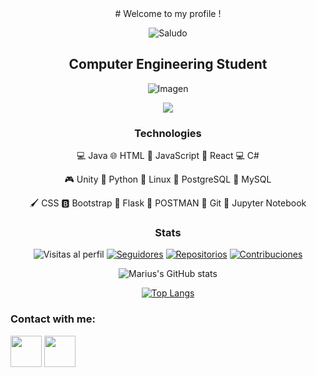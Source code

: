 <div align='center'>
 # Welcome to my profile !

![Saludo](https://github.com/RomanSoldier0008/RomanSoldier0008/blob/main/wave-smile.gif)

## Computer Engineering Student

![Imagen](https://github.com/RomanSoldier0008/RomanSoldier0008/blob/main/imagen.gif)

![](https://github.com/RomanSoldier0008/RomanSoldier0008/blob/main/imagen.gif)

### Technologies
 💻 Java
 🌐 HTML
 🚀 JavaScript
 📱 React
 💻 C#
 
 🎮 Unity
 🐍 Python
 🐧 Linux
 🐘 PostgreSQL
 🐬 MySQL
 
 🖌️ CSS
 🅱️ Bootstrap
 🌿 Flask
 📮 POSTMAN
 🐙 Git
 📒 Jupyter Notebook


### Stats
![Visitas al perfil](https://img.shields.io/github/followers/RomanSoldier0008?label=Visitas&style=social)
[![Seguidores](https://img.shields.io/github/followers/RomanSoldier0008?style=social)](https://github.com/RomanSoldier0008)
[![Repositorios](https://img.shields.io/badge/Repositorios-10-brightgreen)](https://github.com/RomanSoldier0008?tab=repositories)
[![Contribuciones](https://img.shields.io/badge/Contribuciones-1000%2B-blue)](https://github.com/RomanSoldier0008)

![Marius's GitHub stats](https://github-readme-stats.vercel.app/api?username=RomanSoldier0008&show_icons=true&theme=highcontrast)


[![Top Langs](https://github-readme-stats.vercel.app/api/top-langs/?username=RomanSoldier0008&layout=donut-vertical)](https://github.com/RomanSoldier0008/github-readme-stats)

</div>
<h3 align="left">Contact with me:</h3>

<p align="left">
 <a href="https://discord.gg/RomanSoldier" target="blank"><img align="center" src="https://raw.githubusercontent.com/rahuldkjain/github-profile-readme-generator/master/src/images/icons/Social/discord.svg" height="50" width="50" /></a>
 <a href="https://www.instagram.com/francisco__m.s" target="blank"><img align="center" src="https://github.com/RomanSoldier0008/RomanSoldier0008/blob/main/Instagram_icon-icons.com_66804.png" height="50" width="50" /></a>
</p>
